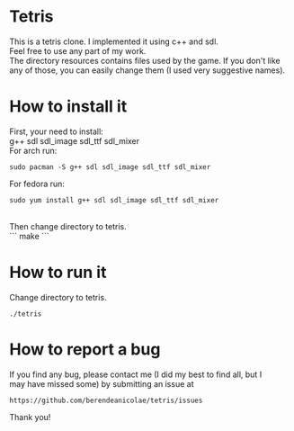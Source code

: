 Tetris
======

This is a tetris clone. I implemented it using c++ and sdl.<br/>
Feel free to use any part of my work.<br/>
The directory resources contains files used by the game. If you don't like<br/>
any of those, you can easily change them (I used very suggestive names).<br/>


How to install it
=================

First, your need to install:<br/>
g++ sdl sdl_image sdl_ttf sdl_mixer<br/>
For arch run:<br/>
```
sudo pacman -S g++ sdl sdl_image sdl_ttf sdl_mixer
```
For fedora run:<br/>
```
sudo yum install g++ sdl sdl_image sdl_ttf sdl_mixer
```
<br/>
Then change directory to tetris.<br/>
```
make
```

How to run it
=============

Change directory to tetris.
```
./tetris
```

How to report a bug
===================

If you find any bug, please contact me (I did my best to find all, but I<br/>
may have missed some) by submitting an issue at
```
https://github.com/berendeanicolae/tetris/issues
```
Thank you!


